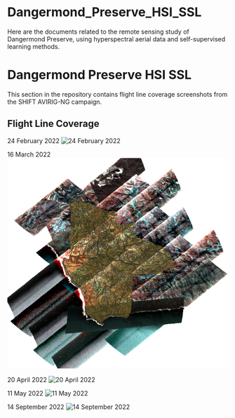# Dangermond_Preserve_HSI_SSL
Here are the documents related to the remote sensing study of Dangermond Preserve, using hyperspectral aerial data and self-supervised learning methods.




# Dangermond Preserve HSI SSL

This section in the repository contains flight line coverage screenshots from the SHIFT AVIRIG-NG campaign.

## Flight Line Coverage

24 February 2022
![24 February 2022](https://github.com/jacabenga/Dangermond_Preserve_HSI_SSL/flight_line_coverage/february_24.PNG)

16 March 2022
![16 March 2022](https://github.com/jacabenga/Dangermond_Preserve_HSI_SSL/raw/main/flight_line_coverage/march_16.PNG)

20 April 2022
![20 April 2022](https://github.com/jacabenga/Dangermond_Preserve_HSI_SSL/raw/main/flight_line_coverage/flight_line_coverage/april_20.PNG)

11 May 2022
![11 May 2022](https://github.com/jacabenga/Dangermond_Preserve_HSI_SSL/raw/main/flight_line_coverage/flight_line_coverage/may_11.PNG)

14 September 2022
![14 September 2022](https://github.com/jacabenga/Dangermond_Preserve_HSI_SSL/raw/main/flight_line_coverage/flight_line_coverage/september_14.PNG)




